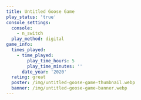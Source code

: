 ```yaml
---
title: Untitled Goose Game
play_status: 'true'
console_settings:
  console:
    - n_switch
  play_method: digital
game_info:
  times_played:
    - time_played:
        play_time_hours: 5
        play_time_minutes: ''
      date_year: '2020'
  rating: great
  poster: /img/untitled-goose-game-thumbnail.webp
  banner: /img/untitled-goose-game-banner.webp
---
```

